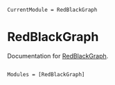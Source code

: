 ```@meta
CurrentModule = RedBlackGraph
```

# RedBlackGraph

Documentation for [RedBlackGraph](https://github.com/rappdw/RedBlackGraph.jl).

```@index
```

```@autodocs
Modules = [RedBlackGraph]
```
